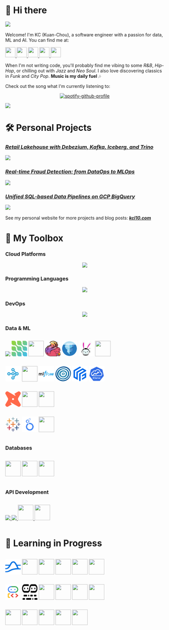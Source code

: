 <!--
**kuanchoulai10/kuanchoulai10** is a ✨ _special_ ✨ repository because its `README.md` (this file) appears on your GitHub profile.

Here are some ideas to get you started:

- 🔭 I’m currently working on ...
- 🌱 I’m currently learning ...
- 👯 I’m looking to collaborate on ...
- 🤔 I’m looking for help with ...
- 💬 Ask me about ...
- 📫 How to reach me: ...
- 😄 Pronouns: ...
- ⚡ Fun fact: ...



https://shields.io/
https://simpleicons.org/
https://github.com/tandpfun/skill-icons
https://devicon.dev/
https://www.svgrepo.com/collection/colored-svg-logos/
https://gcpicons.com/icons/
https://lobehub.com/icons

Example GitHub Profile:
- https://github.com/CyrisXD/CyrisXD/blob/master/README.md
-->

# 👋 Hi there 

![](assets/header.gif)

Welcome! I'm KC (Kuan-Chou), a software engineer with a passion for data, ML and AI. You can find me at:

<a href="https://medium.kcl10.com">
  <img src="https://cdn.simpleicons.org/medium" height="32" width="32" />
</a>
<a href="https://instagram.com/kc.dev10">
  <img src="https://cdn.simpleicons.org/instagram/000000" height="32" width="32" />
</a>
<a href="https://kcl10.com">
  <img src="https://cdn.simpleicons.org/homepage/000000" height="32" width="32" />
</a>
<a href="https://www.linkedin.com/in/kuanchoulai/">
  <img src="https://cdn.jsdelivr.net/npm/simple-icons@v13/icons/linkedin.svg" height="32" width="32"/>
</a>
<a href="https://github.com/kuanchoulai10">
  <img src="https://cdn.simpleicons.org/github" height="32" width="32" />
</a>

<!-- <div style="display: flex; gap: 45px;">
  <p align="center">
    <a href="https://www.linkedin.com/in/kuanchoulai/">
      <img src="https://cdn.jsdelivr.net/gh/devicons/devicon@latest/icons/linkedin/linkedin-original.svg" width="49" height="49"/>
    </a>
    <a href="https://kcl10.com">
      <img src="assets/avatar-sunset-circle.png" width="49" height="49"/>
    </a>
    <a href="https://instagram.com/kc.dev10">
      <img src="https://skillicons.dev/icons?i=instagram"/>
    </a>
  </p>
</div> -->

When I'm not writing code, you'll probably find me vibing to some *R&B*, *Hip-Hop*, or chilling out with *Jazz* and *Neo Soul*. I also love discovering classics in *Funk* and *City Pop*. **Music is my daily fuel** 🎶

Check out the song what I'm currently listening to:

<p dir="auto" align="center"><a href="https://spotify-github-profile.kittinanx.com/api/view?uid=abscorpio1025&amp;redirect=true" rel="nofollow"><img src="https://camo.githubusercontent.com/00ab3f19b4f835d711738be8d67bdde5f5e384098c37ae7a18967e40094976fe/68747470733a2f2f73706f746966792d6769746875622d70726f66696c652e6b697474696e616e782e636f6d2f6170692f766965773f7569643d616273636f7270696f3130323526636f7665725f696d6167653d74727565267468656d653d64656661756c742673686f775f6f66666c696e653d66616c7365266261636b67726f756e645f636f6c6f723d31323132313226696e7465726368616e67653d74727565266261725f636f6c6f723d376437643764266261725f636f6c6f725f636f7665723d74727565" alt="spotify-github-profile" data-canonical-src="https://spotify-github-profile.kittinanx.com/api/view?uid=abscorpio1025&amp;cover_image=true&amp;theme=default&amp;show_offline=false&amp;background_color=121212&amp;interchange=true&amp;bar_color=7d7d7d&amp;bar_color_cover=true" style="max-width: 100%;"></a></p>


<!-- [![spotify-github-profile](https://spotify-github-profile.kittinanx.com/api/view?uid=abscorpio1025&cover_image=true&theme=default&show_offline=false&background_color=121212&interchange=true&bar_color=7d7d7d&bar_color_cover=true)](https://spotify-github-profile.kittinanx.com/api/view?uid=abscorpio1025&redirect=true) -->
<!-- https://spotify-github-profile.kittinanx.com/ -->
<!-- https://github.com/kittinan/spotify-github-profile -->

<img src="https://media.giphy.com/media/Vuw9m5wXviFIQ/source.gif" width="280" height="auto" />

# 🛠️ Personal Projects

### [*Retail Lakehouse with Debezium, Kafka, Iceberg, and Trino*](https://kcl10.com/side-projects/retail-lakehouse/)

![](https://kcl10.com/side-projects/retail-lakehouse/architecture.drawio.svg)

### [*Real-time Fraud Detection: from DataOps to MLOps*](https://kcl10.com/side-projects/data2ml-ops/)

![](https://kcl10.com/side-projects/data2ml-ops/architecture.drawio.svg)


### [*Unified SQL-based Data Pipelines on GCP BigQuery*](https://kcl10.com/side-projects/data-mesh/)

![](https://kcl10.com/side-projects/data-mesh/static/combined.drawio.svg)

See my personal website for more projects and blog posts: [***kcl10.com***](https://kcl10.com)


# 🧰 My Toolbox

### Cloud Platforms

<p align="center">
  <a href="https://kcl10.com">
    <img src="https://skillicons.dev/icons?i=aws,gcp"/>
  </a>
</p>


### Programming Languages

<p align="center">
  <a href="https://kcl10.com">
    <img src="https://skillicons.dev/icons?i=py,java,scala,bash"/>
  </a>
</p>

### DevOps

<p align="center">
  <a href="https://kcl10.com">
    <img src="https://skillicons.dev/icons?i=docker,kubernetes,terraform,githubactions"/>
  </a>
</p>

### Data & ML

<div style="display: flex; gap: 45px;">
  <p align="center">
    <img src="https://skillicons.dev/icons?i=kafka"/>
    <img src="assets/debezium.svg" width="49" height="49"/>
    <img src="https://cdn.jsdelivr.net/gh/devicons/devicon@latest/icons/apachespark/apachespark-original.svg" width="49" height="49"/>
    <img src="assets/flink.png" width="49" height="49"/>
    <img src="assets/iceberg.png" width="49" height="49"/>
    <img src="assets/trino.png" width="49" height="49"/>
    <img src="https://cdn.jsdelivr.net/gh/devicons/devicon@latest/icons/apacheairflow/apacheairflow-original.svg" width="49" height="49"/>
  </p>
</div>

<div style="display: flex; gap: 45px;">
  <p align="center">
    <img src="assets/ray.png" width="49" height="49"/>
    <img src="https://cdn.jsdelivr.net/gh/devicons/devicon@latest/icons/scikitlearn/scikitlearn-original.svg" width="49" height="49"/>
    <img src="assets/mlflow.png" width="49" height="49"/>
    <img src="assets/optuna.png" width="49" height="49"/>
    <img src="assets/feast.png" width="49" height="49"/>
    <img src="assets/kserve.png" width="49" height="49"/>
  </p>
</div>

<div style="display: flex; gap: 45px;">
  <p align="center">
    <img src="assets/dbt.png" width="49" height="49"/>
    <img src="https://cdn.jsdelivr.net/gh/devicons/devicon@latest/icons/pandas/pandas-original-wordmark.svg" width="49" height="49"/>
    <img src="https://cdn.jsdelivr.net/gh/devicons/devicon@latest/icons/numpy/numpy-original.svg" width="49" height="49"/>
  </p>
</div>

<div style="display: flex; gap: 45px;">
  <p align="center">
    <img src="assets/tableau.png" width="49" height="49"/>
    <img src="assets/looker-studio.svg" width="49" height="49"/>
    <img src="https://cdn.jsdelivr.net/gh/devicons/devicon@latest/icons/streamlit/streamlit-original.svg" width="49" height="49"/>
  </p>
</div>


### Databases 

<div style="display: flex; gap: 45px;">
  <p align="center">
    <img src="https://cdn.jsdelivr.net/gh/devicons/devicon@latest/icons/redis/redis-original.svg" width="49" height="49"/>
    <img src="https://cdn.jsdelivr.net/gh/devicons/devicon@latest/icons/postgresql/postgresql-plain.svg"  width="49" height="49"/>
    <img src="https://cdn.jsdelivr.net/gh/devicons/devicon@latest/icons/mysql/mysql-original.svg" width="49" height="49"/>
  </p>
</div>


### API Development

<div style="display: flex; gap: 45px;">
  <p align="center">
    <a href="https://kcl10.com"> <img src="https://skillicons.dev/icons?i=fastapi"/> </a>
    <a href="https://kcl10.com"> <img src="https://skillicons.dev/icons?i=flask"/> </a>
    <a href="https://kcl10.com"> <img src="https://cdn.jsdelivr.net/gh/devicons/devicon@latest/icons/grpc/grpc-plain.svg" width="49" height="49"/> </a>
    <img src="https://cdn.jsdelivr.net/gh/devicons/devicon@latest/icons/pytest/pytest-original.svg" width="49" height="49"/>
  </p>
</div>


<!-- UV
<div style="display: flex; gap: 45px;">
  <p align="center">
    <img src="assets/uv.svg" width="49" height="49"/>
  </p>
</div> -->


# 🌱 Learning in Progress

<div style="display: flex; gap: 45px;">
  <p align="center">
    <img src="assets/pulsar.svg" width="49" height="49"/>
    <img src="https://cdn.jsdelivr.net/gh/devicons/devicon@latest/icons/elasticsearch/elasticsearch-original.svg" width="49" height="49"/>
    <img src="https://cdn.jsdelivr.net/gh/devicons/devicon@latest/icons/argocd/argocd-original.svg" width="49" height="49"/>
    <img src="https://cdn.jsdelivr.net/gh/devicons/devicon@latest/icons/grafana/grafana-original.svg" width="49" height="49"/>
    <img src="https://cdn.jsdelivr.net/gh/devicons/devicon@latest/icons/prometheus/prometheus-original.svg" width="49" height="49"/>
    <img src="https://cdn.jsdelivr.net/gh/devicons/devicon@latest/icons/opentelemetry/opentelemetry-original.svg" width="49" height="49"/>

  </p>
</div>

<div style="display: flex; gap: 45px;">
  <p align="center">
    <img src="https://raw.githubusercontent.com/a2aproject/A2A/refs/heads/main/docs/assets/adk.svg" width="49" height="49"/>
    <img src="https://raw.githubusercontent.com/a2aproject/A2A/refs/heads/main/docs/assets/a2a-logo-black.svg" width="49" height="49"/>
    <img src="https://registry.npmmirror.com/@lobehub/icons-static-png/1.55.0/files/light/mcp.png" width="49" height="49"/>
    <img src="https://registry.npmmirror.com/@lobehub/icons-static-png/1.55.0/files/light/openai.png" width="49" height="49"/>
    <img src="https://registry.npmmirror.com/@lobehub/icons-static-png/1.55.0/files/dark/pydanticai-color.png" width="49" height="49"/>
    <img src="https://registry.npmmirror.com/@lobehub/icons-static-png/1.55.0/files/dark/n8n-color.png" width="49" height="49"/>
  </p>
</div>


<div style="display: flex; gap: 45px;">
  <p align="center">
    <img src="https://www.svgrepo.com/show/353978/kong-icon.svg" width="49" height="49"/>
    <img src="https://cdn.jsdelivr.net/gh/devicons/devicon@latest/icons/envoy/envoy-original.svg" width="49" height="49"/>
    <img src="https://api.civo.com/k3s-marketplace/istio.png" width="49" height="49"/>
    <img src="https://knative.dev/docs/images/logo/rgb/knative-logo-rgb.png" width="49" height="49"/>
    <img src="https://blog.crossplane.io/content/images/2023/09/crossplane-icon-color.png" width="49" height="49"/>
  </p>
</div>

